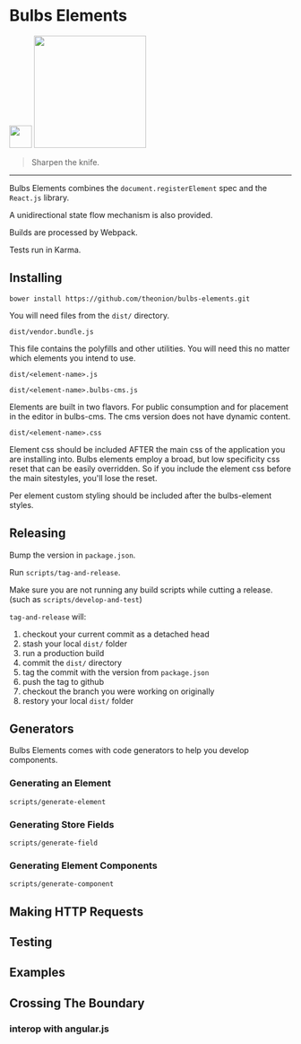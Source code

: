 # Bulbs Elements

<img src="http://webcomponents.org/img/logo.svg"  width="40" /> <img src="http://assets.onionstatic.com/onion/static/images/onion_logo.png" width="200" />

> Sharpen the knife.

<hr />

Bulbs Elements combines the `document.registerElement` spec and the `React.js` library.

A unidirectional state flow mechanism is also provided.

Builds are processed by Webpack.

Tests run in Karma.

## Installing

```
bower install https://github.com/theonion/bulbs-elements.git
```

You will need files from the `dist/` directory.

`dist/vendor.bundle.js`

This file contains the polyfills and other utilities. You will need this
no matter which elements you intend to use.

`dist/<element-name>.js`

`dist/<element-name>.bulbs-cms.js`

Elements are built in two flavors. For public consumption and for
placement in the editor in bulbs-cms. The cms version does not have
dynamic content.

`dist/<element-name>.css`

Element css should be included AFTER the main css of the application
you are installing into. Bulbs elements employ a broad, but low specificity
css reset that can be easily overridden. So if you include the element
css before the main sitestyles, you'll lose the reset.

Per element custom styling should be included after the bulbs-element styles.

## Releasing

Bump the version in `package.json`.

Run `scripts/tag-and-release`.

Make sure you are not running any build scripts while cutting a release. (such as `scripts/develop-and-test`)

`tag-and-release` will:

1. checkout your current commit as a detached head
1. stash your local `dist/` folder
1. run a production build
1. commit the `dist/` directory
1. tag the commit with the version from `package.json`
1. push the tag to github
1. checkout the branch you were working on originally
1. restory your local `dist/` folder

## Generators

Bulbs Elements comes with code generators to help you develop components.

### Generating an Element

`scripts/generate-element`

### Generating Store Fields

`scripts/generate-field`

### Generating Element Components

`scripts/generate-component`

## Making HTTP Requests

## Testing

## Examples

## Crossing The Boundary
### interop with angular.js

